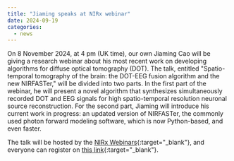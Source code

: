 ```yaml
---
title: "Jiaming speaks at NIRx webinar"
date: 2024-09-19
categories:
  - news
---
```


On 8 November 2024, at 4 pm (UK time), our own Jiaming Cao will be giving a research webinar about his most recent work on developing algorithms for diffuse optical tomography (DOT). The talk, entitled "Spatio-temporal tomography of the brain: the DOT-EEG fusion algorithm and the new NIRFASTer," will be divided into two parts. In the first part of the webinar, he will present a novel algorithm that synthesizes simultaneously recorded DOT and EEG signals for high spatio-temporal resolution neuronal source reconstruction. For the second part, Jiaming will introduce his current work in progress: an updated version of NIRFASTer, the commonly used photon forward modeling software, which is now Python-based, and even faster. 

The talk will be hosted by the [NIRx Webinars](https://nirx.net/webinars){:target="_blank"}, and everyone can register on [this link](https://nirx-net.zoom.us/meeting/register/tZclfuGuqDkqGtPWw0JlBT839-T7PgwDi2M2#/registration){:target="_blank"}.

